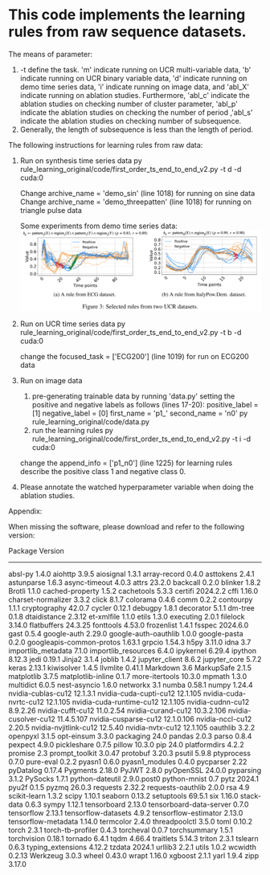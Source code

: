 # This code implements the learning rules from raw sequence datasets.

The means of parameter:
1. -t define the task. 'm' indicate running on UCR multi-variable data, 'b' indicate running on UCR binary variable data, 'd' indicate running on demo time series data, 'i' indicate running on image data, and 'abl_X' indicate running on ablation studies. Furthermore, 'abl_c' indicate the ablation studies on checking number of cluster parameter, 'abl_p' indicate the ablation studies on checking the number of period ,'abl_s' indicate the ablation studies on checking number of subsequence. 
2. Generally, the length of subsequence is less than the length of period. 


The following instructions for learning rules from raw data: 
1. Run on synthesis time series data
   py rule_learning_original/code/first_order_ts_end_to_end_v2.py -t d -d cuda:0

   Change archive_name = 'demo_sin' (line 1018) for running on sine data 
   Change archive_name = 'demo_threepatten' (line 1018) for running on triangle pulse data 

   Some experiments from demo time series data:
   ![alt text](image.jpeg)

2. Run on UCR time series data 
   py rule_learning_original/code/first_order_ts_end_to_end_v2.py -t b -d cuda:0
   
   change the focused_task = ['ECG200'] (line 1019) for run on ECG200 data

3. Run on image data 
   1. pre-generating trainable data by running 'data.py'
   setting the positive and negative labels as follows (lines 17-20):
   positive_label = [1]
   negative_label = [0]
   first_name = 'p1_'
   second_name = 'n0'
   py rule_learning_original/code/data.py
   2. run the learning rules
   py rule_learning_original/code/first_order_ts_end_to_end_v2.py -t i -d cuda:0

   change the append_info = ['p1_n0'] (line 1225) for learning rules describe the positive class 1 and negative class 0. 


4. Please annotate the watched hyperparameter variable when doing the ablation studies.



Appendix: 

When missing the software, please download and refer to the following version: 

Package                  Version
------------------------ -----------
absl-py                  1.4.0
aiohttp                  3.9.5
aiosignal                1.3.1
array-record             0.4.0
asttokens                2.4.1
astunparse               1.6.3
async-timeout            4.0.3
attrs                    23.2.0
backcall                 0.2.0
blinker                  1.8.2
Brotli                   1.1.0
cached-property          1.5.2
cachetools               5.3.3
certifi                  2024.2.2
cffi                     1.16.0
charset-normalizer       3.3.2
click                    8.1.7
colorama                 0.4.6
comm                     0.2.2
contourpy                1.1.1
cryptography             42.0.7
cycler                   0.12.1
debugpy                  1.8.1
decorator                5.1.1
dm-tree                  0.1.8
dtaidistance             2.3.12
et-xmlfile               1.1.0
etils                    1.3.0
executing                2.0.1
filelock                 3.14.0
flatbuffers              24.3.25
fonttools                4.53.0
frozenlist               1.4.1
fsspec                   2024.6.0
gast                     0.5.4
google-auth              2.29.0
google-auth-oauthlib     1.0.0
google-pasta             0.2.0
googleapis-common-protos 1.63.1
grpcio                   1.54.3
h5py                     3.11.0
idna                     3.7
importlib_metadata       7.1.0
importlib_resources      6.4.0
ipykernel                6.29.4
ipython                  8.12.3
jedi                     0.19.1
Jinja2                   3.1.4
joblib                   1.4.2
jupyter_client           8.6.2
jupyter_core             5.7.2
keras                    2.13.1
kiwisolver               1.4.5
llvmlite                 0.41.1
Markdown                 3.6
MarkupSafe               2.1.5
matplotlib               3.7.5
matplotlib-inline        0.1.7
more-itertools           10.3.0
mpmath                   1.3.0
multidict                6.0.5
nest-asyncio             1.6.0
networkx                 3.1
numba                    0.58.1
numpy                    1.24.4
nvidia-cublas-cu12       12.1.3.1
nvidia-cuda-cupti-cu12   12.1.105
nvidia-cuda-nvrtc-cu12   12.1.105
nvidia-cuda-runtime-cu12 12.1.105
nvidia-cudnn-cu12        8.9.2.26
nvidia-cufft-cu12        11.0.2.54
nvidia-curand-cu12       10.3.2.106
nvidia-cusolver-cu12     11.4.5.107
nvidia-cusparse-cu12     12.1.0.106
nvidia-nccl-cu12         2.20.5
nvidia-nvjitlink-cu12    12.5.40
nvidia-nvtx-cu12         12.1.105
oauthlib                 3.2.2
openpyxl                 3.1.5
opt-einsum               3.3.0
packaging                24.0
pandas                   2.0.3
parso                    0.8.4
pexpect                  4.9.0
pickleshare              0.7.5
pillow                   10.3.0
pip                      24.0
platformdirs             4.2.2
promise                  2.3
prompt_toolkit           3.0.47
protobuf                 3.20.3
psutil                   5.9.8
ptyprocess               0.7.0
pure-eval                0.2.2
pyasn1                   0.6.0
pyasn1_modules           0.4.0
pycparser                2.22
pyDatalog                0.17.4
Pygments                 2.18.0
PyJWT                    2.8.0
pyOpenSSL                24.0.0
pyparsing                3.1.2
PySocks                  1.7.1
python-dateutil          2.9.0.post0
python-mnist             0.7
pytz                     2024.1
pyu2f                    0.1.5
pyzmq                    26.0.3
requests                 2.32.2
requests-oauthlib        2.0.0
rsa                      4.9
scikit-learn             1.3.2
scipy                    1.10.1
seaborn                  0.13.2
setuptools               69.5.1
six                      1.16.0
stack-data               0.6.3
sympy                    1.12.1
tensorboard              2.13.0
tensorboard-data-server  0.7.0
tensorflow               2.13.1
tensorflow-datasets      4.9.2
tensorflow-estimator     2.13.0
tensorflow-metadata      1.14.0
termcolor                2.4.0
threadpoolctl            3.5.0
toml                     0.10.2
torch                    2.3.1
torch-tb-profiler        0.4.3
torcheval                0.0.7
torchsummary             1.5.1
torchvision              0.18.1
tornado                  6.4.1
tqdm                     4.66.4
traitlets                5.14.3
triton                   2.3.1
tslearn                  0.6.3
typing_extensions        4.12.2
tzdata                   2024.1
urllib3                  2.2.1
utils                    1.0.2
wcwidth                  0.2.13
Werkzeug                 3.0.3
wheel                    0.43.0
wrapt                    1.16.0
xgboost                  2.1.1
yarl                     1.9.4
zipp                     3.17.0
